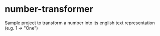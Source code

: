 # number-transformer
Sample project to transform a number into its english text representation (e.g. 1 -> "One")
